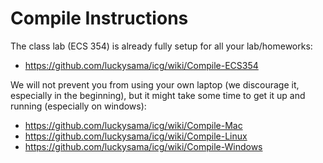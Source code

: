 # Compile Instructions
The class lab (ECS 354) is already fully setup for all your lab/homeworks:
- https://github.com/luckysama/icg/wiki/Compile-ECS354 

We will not prevent you from using your own laptop (we discourage it, especially in the beginning), but it might take some time to get it up and running (especially on windows):
- https://github.com/luckysama/icg/wiki/Compile-Mac
- https://github.com/luckysama/icg/wiki/Compile-Linux
- https://github.com/luckysama/icg/wiki/Compile-Windows
